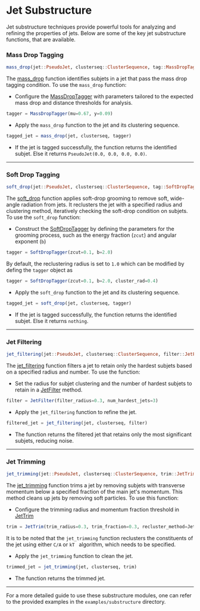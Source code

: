 # Jet Substructure

Jet substructure techniques provide powerful tools for analyzing and refining the properties of jets. Below are some of the key jet substructure functions, that are available.

### Mass Drop Tagging

```julia
mass_drop(jet::PseudoJet, clusterseq::ClusterSequence, tag::MassDropTagger) -> PseudoJet
```

The [mass_drop](@ref) function identifies subjets in a jet that pass the mass drop tagging condition. To use the `mass_drop` function:

- Configure the [MassDropTagger](@ref) with parameters tailored to the expected mass drop and distance thresholds for analysis.

```julia
tagger = MassDropTagger(mu=0.67, y=0.09)
```

- Apply the `mass_drop` function to the jet and its clustering sequence.

```julia
tagged_jet = mass_drop(jet, clusterseq, tagger)
```

- If the jet is tagged successfully, the function returns the identified subjet. Else it returns `PseudoJet(0.0, 0.0, 0.0, 0.0)`.

---

### Soft Drop Tagging

```julia
soft_drop(jet::PseudoJet, clusterseq::ClusterSequence, tag::SoftDropTagger) -> PseudoJet
```

The [soft_drop](@ref) function applies soft-drop grooming to remove soft, wide-angle radiation from jets. It reclusters the jet with a specified radius and clustering method, iteratively checking the soft-drop condition on subjets. To use the `soft_drop` function:

- Construct the [SoftDropTagger](@ref) by defining the parameters for the grooming process, such as the energy fraction (`zcut`) and angular exponent (`b`)

```julia
tagger = SoftDropTagger(zcut=0.1, b=2.0)
```

By default, the reclustering radius is set to `1.0` which can be modified by defing the `tagger` object as

```julia
tagger = SoftDropTagger(zcut=0.1, b=2.0, cluster_rad=0.4)
```

- Apply the `soft_drop` function to the jet and its clustering sequence.

```julia
tagged_jet = soft_drop(jet, clusterseq, tagger)
```

- If the jet is tagged successfully, the function returns the identified subjet. Else it returns `nothing`.

---

### Jet Filtering

```julia
jet_filtering(jet::PseudoJet, clusterseq::ClusterSequence, filter::JetFilter) -> PseudoJet
```

The [jet_filtering](@ref) function filters a jet to retain only the hardest subjets based on a specified radius and number. To use the function:

- Set the radius for subjet clustering and the number of hardest subjets to retain in a [JetFilter](@ref) method.

```julia
filter = JetFilter(filter_radius=0.3, num_hardest_jets=3)
```

- Apply the `jet_filtering` function to refine the jet.

```julia
filtered_jet = jet_filtering(jet, clusterseq, filter)
```

- The function returns the filtered jet that retains only the most significant subjets, reducing noise.

---

### Jet Trimming

```julia
jet_trimming(jet::PseudoJet, clusterseq::ClusterSequence, trim::JetTrim) -> PseudoJet
```

The [jet_trimming](@ref) function trims a jet by removing subjets with transverse momentum below a specified fraction of the main jet's momentum. This method cleans up jets by removing soft particles. To use this function:

- Configure the trimming radius and momentum fraction threshold in [JetTrim](@ref)

```julia
trim = JetTrim(trim_radius=0.3, trim_fraction=0.3, recluster_method=JetAlgorithm.CA)
```

It is to be noted that the `jet_trimming` function reclusters the constituents of the jet using either `C/A` or `kT ` algorithm, which needs to be specified.

- Apply the `jet_trimming` function to clean the jet.

```julia
trimmed_jet = jet_trimming(jet, clusterseq, trim)
```

- The function returns the trimmed jet.

---

For a more detailed guide to use these substructure modules, one can refer to the provided examples in the `examples/substructure` directory.
